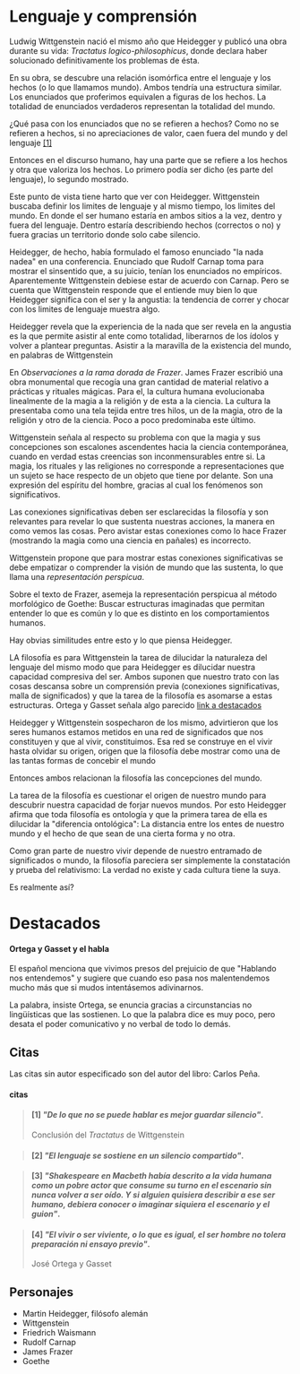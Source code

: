 # Lenguaje y comprensión
Ludwig Wittgenstein nació el mismo año que Heidegger y publicó una obra durante su vida: *Tractatus logico-philosophicus*, donde declara haber solucionado definitivamente los problemas de ésta.

En su obra, se descubre una relación isomórfica entre el lenguaje y los hechos (o lo que llamamos mundo). Ambos tendría una estructura similar. Los enunciados que proferimos equivalen a figuras de los hechos. La totalidad de enunciados verdaderos representan la totalidad del mundo.

¿Qué pasa con los enunciados que no se refieren a hechos? Como no se refieren a hechos, si no apreciaciones de valor, caen fuera del mundo y del lenguaje [\[1\]]()

Entonces en el discurso humano, hay una parte que se refiere a los hechos y otra que valoriza los hechos. Lo primero podía ser dicho (es parte del lenguaje), lo segundo mostrado.

Este punto de vista tiene harto que ver con Heidegger. Wittgenstein buscaba definir los limites de lenguaje y al mismo tiempo, los limites del mundo. En donde el ser humano estaría en ambos sitios a la vez, dentro y fuera del lenguaje. Dentro estaría describiendo hechos (correctos o no) y fuera gracias un territorio donde solo cabe silencio.

Heidegger, de hecho, había formulado el famoso enunciado "la nada nadea" en una conferencia. Enunciado que Rudolf Carnap toma para mostrar el sinsentido que, a su juicio, tenían los enunciados no empíricos. Aparentemente Wittgenstein debiese estar de acuerdo con Carnap. Pero se cuenta que Wittgenstein responde que el entiende muy bien lo que Heidegger significa con el ser y la angustia: la tendencia de correr y chocar con los limites de lenguaje muestra algo.

Heidegger revela que la experiencia de la nada que ser revela en la angustia es la que permite asistir al ente como totalidad, liberarnos de los ídolos y volver a plantear preguntas. Asistir a la maravilla de la existencia del mundo, en palabras de Wittgenstein

En *Observaciones a la rama dorada de Frazer*. James Frazer escribió una obra monumental que recogía una gran cantidad de material relativo a prácticas y rituales mágicas. Para el, la cultura humana evolucionaba linealmente de la magia a la religión y de esta a la ciencia. La cultura la presentaba como una tela tejida entre tres hilos, un de la magia, otro de la religión y otro de la ciencia. Poco a poco predominaba este último. 

Wittgenstein señala al respecto su problema con que la magia y sus concepciones son escalones ascendentes hacia la ciencia contemporánea, cuando en verdad estas creencias son inconmensurables entre si. La magia, los rituales y las religiones no corresponde a representaciones que un sujeto se hace respecto de un objeto que tiene por delante. Son una expresión del espíritu del hombre, gracias al cual los fenómenos son significativos. 

Las conexiones significativas deben ser esclarecidas la filosofía y son relevantes para revelar lo que sustenta nuestras acciones, la manera en como vemos las cosas. Pero avistar estas conexiones como lo hace Frazer (mostrando la magia como una ciencia en pañales) es incorrecto. 

Wittgenstein propone que para mostrar estas conexiones significativas se debe empatizar o comprender la visión de mundo que las sustenta, lo que llama una *representación perspicua*.

Sobre el texto de Frazer, asemeja la representación perspicua al método morfológico de Goethe: Buscar estructuras imaginadas que permitan entender lo que es común y lo que es distinto en los comportamientos humanos.

Hay obvias similitudes entre esto y lo que piensa Heidegger.

LA filosofía es para Wittgenstein la tarea de dilucidar la naturaleza del lenguaje del mismo modo que para Heidegger es dilucidar nuestra capacidad compresiva del ser. Ambos suponen que nuestro trato con las cosas descansa sobre un comprensión previa (conexiones significativas, malla de significados) y que la tarea de la filosofía es asomarse a estas estructuras. Ortega y Gasset señala algo parecido [link a destacados]()

Heidegger y Wittgenstein sospecharon de los mismo, advirtieron que los seres humanos estamos metidos en una red de significados que nos constituyen y que al vivir, constituimos. Esa red se construye en el vivir hasta olvidar su origen, origen que la filosofía debe mostrar como una de las tantas formas de concebir el mundo

Entonces ambos relacionan la filosofía las concepciones del mundo. 

La tarea de la filosofía es cuestionar el origen de nuestro mundo para descubrir nuestra capacidad de forjar nuevos mundos. Por esto Heidegger afirma que toda filosofía es ontología y que la primera tarea de ella es dilucidar la "diferencia ontológica": La distancia entre los entes de nuestro mundo y el hecho de que sean de una cierta forma y no otra.

Como gran parte de nuestro vivir depende de nuestro entramado de significados o mundo, la filosofía pareciera ser simplemente la constatación y prueba del relativismo: La verdad no existe y cada cultura tiene la suya. 

Es realmente así?

# Destacados

#### Ortega y Gasset y el habla

El español menciona que vivimos presos del prejuicio de que "Hablando nos entendemos" y sugiere que cuando eso pasa nos malentendemos mucho más que si mudos intentásemos adivinarnos. 

La palabra, insiste Ortega, se enuncia gracias a circunstancias no lingüísticas que las sostienen. Lo que la palabra dice es muy poco, pero desata el poder comunicativo y no verbal de todo lo demás. 

## Citas

Las citas sin autor especificado son del autor del libro: Carlos Peña.

#### citas

<!-- p68 -->
> #### [1] _"De lo que no se puede hablar es mejor guardar silencio"_.
>
> Conclusión del *Tractatus* de Wittgenstein


<!-- p74 -->
> #### [2] _"El lenguaje se sostiene en un silencio compartido"_.

<!-- p77 -->
> #### [3] _"Shakespeare en *Macbeth* había descrito a la vida humana como un pobre actor que consume su turno en el escenario sin nunca volver a ser oído. Y si alguien quisiera describir a ese ser humano, debiera conocer o imaginar siquiera el escenario y el guion"_.

<!-- p77 -->
> #### [4] _"El vivir o ser viviente, o lo que es igual, el ser hombre no tolera preparación ni ensayo previo"_.
>
> José Ortega y Gasset


## Personajes

- Martin Heidegger, filósofo alemán
- Wittgenstein
- Friedrich Waismann
- Rudolf Carnap
- James Frazer
- Goethe
